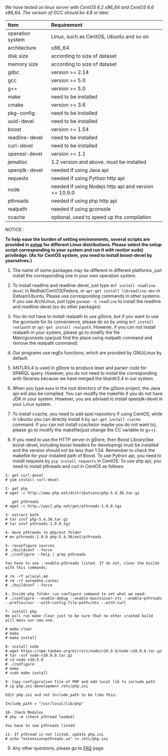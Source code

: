 *We have tested on linux server with CentOS 6.2 x86_64 and CentOS 6.6 x86_64. The version of GCC should be 4.8 or later.*

Item | Requirement
:-- | :--
operation system | Linux, such as CentOS, Ubuntu and so on
architecture | x86_64
disk size | according to size of dataset 
memory size | according to size of dataset
glibc | version >= 2.14
gcc | version >= 5.0
g++ | version >= 5.0
make | need to be installed
cmake | version >= 3.6
pkg-config | need to be installed
uuid-devel | need to be installed
boost | version >= 1.54
readline-devel | need to be installed
curl-devel | need to be installed
openssl-devel | version >= 1.1
jemalloc | 1.2 version and above, must be installed
openjdk-devel | needed if using Java api
requests | needed if using Python http api
node | needed if using Nodejs http api and version >= 10.9.0
pthreads | needed if using php http api
realpath | needed if using gconsole
ccache | optional, used to speed up the compilation

NOTICE:

**To help ease the burden of setting environments, several scripts are provided in [setup](../utils/setup/) for different Linux distributions. Please select the setup script corresponding to your system and run it with root(or sudo) priviledge. (As for CentOS system, you need to install boost-devel by yourselves.)**

1. The name of some packages may be different in different platforms, just install the corresponding one in your own operation system.

2. To install readline and readline-devel, just type `dnf install readline-devel` in Redhat/CentOS/Fedora, or `apt-get install libreadline-dev` in Debian/Ubuntu. Please use corresponding commands in other systems. If you use ArchLinux, just type `pacman -S readline` to install the readline and readline-devel.(so do other packages)

3. You do not have to install realpath to use gStore, but if you want to use the gconsole for its convenience, please do so by using `dnf install realpath` or `apt-get install realpath`. However, if you can not install realpath in your system, please go to modify the file Main/gconsole.cpp(just find the place using realpath command and remove the realpath command).

4. Our programs use regEx functions, which are provided by GNU/Linux by default. 

5. ANTLR3.4 is used in gStore to produce lexer and parser code for SPARQL query. However, you do not need to install the corresponding antlr libraries because we have merged the libantlr3.4 in our system.

6. When you type `make` in the root directory of the gStore project, the Java api will also be compiled. You can modify the makefile if you do not have JDK in your system. However, you are advised to install openjdk-devel in your Linux system.

7. To install ccache, you need to add epel repository if using CentOS, while in Ubuntu you can directly install it by `apt-get install ccache` command. If you can not install ccache(or maybe you do not want to), please go to modify the makefile(just change the CC variable to g++).

8. If you need to use the HTTP server in gStore, then Boost Library(like boost-devel, including boost headers for developing) must be installed and the version should not be less than 1.54. Remember to check the makefile for your installed path of Boost. To use Python api, you need to install requests by `pip install requests` in CentOS. To use php api, you need to install pthreads and curl in CentOS as follows:
```
1- get curl-devel
# yum install curl-devel

2- get php
# wget -c http://www.php.net/distributions/php-5.4.36.tar.gz

   get pthreads
# wget -c http://pecl.php.net/get/pthreads-1.0.0.tgz

3- extract both
# tar zxvf php-5.4.36.tar.gz
# tar zxvf pthreads-1.0.0.tgz

4- move pthreads to php/ext folder 
# mv pthreads-1.0.0 php-5.4.36/ext/pthreads

5- reconfigure sources
# ./buildconf --force
# ./configure --help | grep pthreads

You have to see --enable-pthreads listed. If do not, clear the builds with this commands:

# rm -rf aclocal.m4
# rm -rf autom4te.cache/
# ./buildconf --force

6- Inside php folder run configure command to set what we need:
# ./configure --enable-debug --enable-maintainer-zts --enable-pthreads --prefix=/usr --with-config-file-path=/etc --with-curl

7- install php
We will run make clear just to be sure that no other crashed build will mess our new one.

# make clear
# make
# make install

8- install node
# wget https://npm.taobao.org/mirrors/node/v10.9.0/node-v10.9.0.tar.gz
# tar -xvf node-v10.9.0.tar.gz
# cd node-v10.9.0
# ./configure
# make
# sudo make install

9- Copy configuration file of PHP and add local lib to include path
# cp php.ini-development /etc/php.ini

Edit php.ini and set Include_path to be like this:

Include_path = "/usr/local/lib/php"

10- Check Modules
# php -m (check pthread loaded)

You have to see pthreads listed

11- If pthread is not listed, update php.ini
# echo "extension=pthreads.so" >> /etc/php.ini

```

9. Any other questions, please go to [FAQ](FAQ.md) page.

